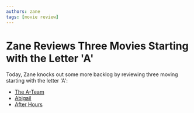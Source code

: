 ```yaml
---
authors: zane
tags: [movie review]
---
```

# Zane Reviews Three Movies Starting with the Letter 'A'

Today, Zane knocks out some more backlog by reviewing three moving starting with the letter 'A':

- [The A-Team](/reviews/movies/a-team-the)
- [Abigail](/reviews/movies/abigail)
- [After Hours](/reviews/movies/after-hours)
